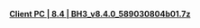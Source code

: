 **[ Client PC | 8.4 | BH3_v8.4.0_589030804b01.7z ](https://autopatchcn.bh3.com/ptpublic/rel/20250717152657_HmMWzKltujR0bm3L/PC/BH3_v8.4.0_589030804b01.7z)**
